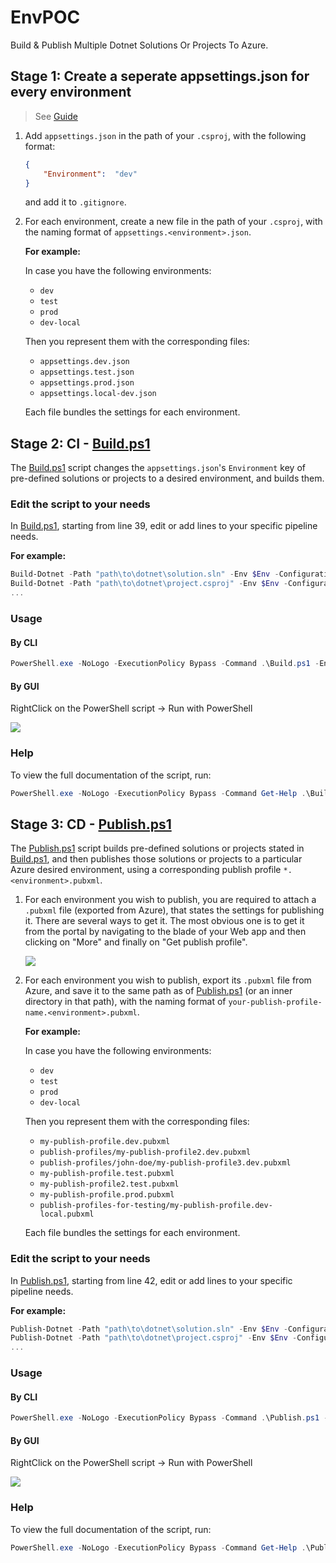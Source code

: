 # EnvPOC

Build & Publish Multiple Dotnet Solutions Or Projects To Azure.

## Stage 1: Create a seperate appsettings.json for every environment

> See [Guide](https://biswakalyan-das.medium.com/multiple-appsettings-json-in-net-core-without-using-an-environment-variable-d4161c4b56bc)

1. Add `appsettings.json` in the path of your `.csproj`, with the following format:

   ```json
   {
       "Environment":  "dev"
   }
   ```

   and add it to `.gitignore`.

1. For each environment, create a new file in the path of your `.csproj`, with the naming format of `appsettings.<environment>.json`.

   **For example:**

   In case you have the following environments:

   - `dev`
   - `test`
   - `prod`
   - `dev-local`

   Then you represent them with the corresponding files:

   - `appsettings.dev.json`
   - `appsettings.test.json`
   - `appsettings.prod.json`
   - `appsettings.local-dev.json`
   
   Each file bundles the settings for each environment.

## Stage 2: CI - [Build.ps1](/Build.ps1)

The [Build.ps1](/Build.ps1) script changes the `appsettings.json`'s `Environment` key of pre-defined solutions or projects to a desired environment, and builds them.

### Edit the script to your needs

In [Build.ps1](/Build.ps1), starting from line 39, edit or add lines to your specific pipeline needs.

**For example:**

```ps1
Build-Dotnet -Path "path\to\dotnet\solution.sln" -Env $Env -Configuration $Configuration
Build-Dotnet -Path "path\to\dotnet\project.csproj" -Env $Env -Configuration $Configuration
...
```

### Usage

#### By CLI

```ps1
PowerShell.exe -NoLogo -ExecutionPolicy Bypass -Command .\Build.ps1 -Env <String>
```

#### By GUI

RightClick on the PowerShell script -> Run with PowerShell

![](https://i.imgur.com/0sDaK0h.png)

### Help

To view the full documentation of the script, run:

```ps1
PowerShell.exe -NoLogo -ExecutionPolicy Bypass -Command Get-Help .\Build.ps1 -Full
```

## Stage 3: CD - [Publish.ps1](/Publish.ps1)

The [Publish.ps1](/Publish.ps1) script builds pre-defined solutions or projects stated in [Build.ps1](/Build.ps1), and then publishes those solutions or projects to a particular Azure desired environment, using a corresponding publish profile `*.<environment>.pubxml`.

1. For each environment you wish to publish, you are required to attach a `.pubxml` file (exported from Azure), that states the settings for publishing it.
   There are several ways to get it. The most obvious one is to get it from the portal by navigating to the blade of your Web app and then clicking on "More" and finally on "Get publish profile".

   ![](https://i.stack.imgur.com/mFpdx.png)

1. For each environment you wish to publish, export its `.pubxml` file from Azure, and save it to the same path as of [Publish.ps1](/Publish.ps1) (or an inner directory in that path), with the naming format of `your-publish-profile-name.<environment>.pubxml`.

   **For example:**

   In case you have the following environments:

   - `dev`
   - `test`
   - `prod`
   - `dev-local`

   Then you represent them with the corresponding files:

   - `my-publish-profile.dev.pubxml`
   - `publish-profiles/my-publish-profile2.dev.pubxml`
   - `publish-profiles/john-doe/my-publish-profile3.dev.pubxml`
   - `my-publish-profile.test.pubxml`
   - `my-publish-profile2.test.pubxml`
   - `my-publish-profile.prod.pubxml`
   - `publish-profiles-for-testing/my-publish-profile.dev-local.pubxml`
   
   Each file bundles the settings for each environment.

### Edit the script to your needs

In [Publish.ps1](/Publish.ps1), starting from line 42, edit or add lines to your specific pipeline needs.

**For example:**

```ps1
Publish-Dotnet -Path "path\to\dotnet\solution.sln" -Env $Env -Configuration $Configuration
Publish-Dotnet -Path "path\to\dotnet\project.csproj" -Env $Env -Configuration $Configuration
...
```

### Usage

#### By CLI

```ps1
PowerShell.exe -NoLogo -ExecutionPolicy Bypass -Command .\Publish.ps1 -Env <String>
```

#### By GUI

RightClick on the PowerShell script -> Run with PowerShell

![](https://i.imgur.com/J4U87sd.png)

### Help

To view the full documentation of the script, run:

```ps1
PowerShell.exe -NoLogo -ExecutionPolicy Bypass -Command Get-Help .\Publish.ps1 -Full
```
